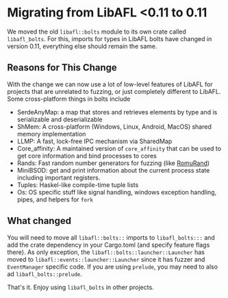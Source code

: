 # Migrating from LibAFL <0.11 to 0.11

We moved the old `libafl::bolts` module to its own crate called `libafl_bolts`.
For this, imports for types in LibAFL bolts have changed in version 0.11, everything else should remain the same.

## Reasons for This Change

With the change we can now use a lot of low-level features of LibAFL for projects that are unrelated to fuzzing, or just completely different to LibAFL.
Some cross-platform things in bolts include

* SerdeAnyMap: a map that stores and retrieves elements by type and is serializable and deserializable
* ShMem: A cross-platform (Windows, Linux, Android, MacOS) shared memory implementation
* LLMP: A fast, lock-free IPC mechanism via SharedMap
* Core_affinity: A maintained version of `core_affinity` that can be used to get core information and bind processes to cores
* Rands: Fast random number generators for fuzzing (like [RomuRand](https://www.romu-random.org/))
* MiniBSOD: get and print information about the current process state including important registers.
* Tuples: Haskel-like compile-time tuple lists
* Os: OS specific stuff like signal handling, windows exception handling, pipes, and helpers for `fork`

## What changed

You will need to move all `libafl::bolts::` imports to `libafl_bolts:::` and add the crate dependency in your Cargo.toml (and specify feature flags there).
As only exception, the `libafl::bolts::launcher::Launcher` has moved to `libafl::events::launcher::Launcher` since it has fuzzer and `EventManager` specific code.
If you are using `prelude`, you may need to also ad `libafl_bolts::prelude`.

That's it.
Enjoy using `libafl_bolts` in other projects.
